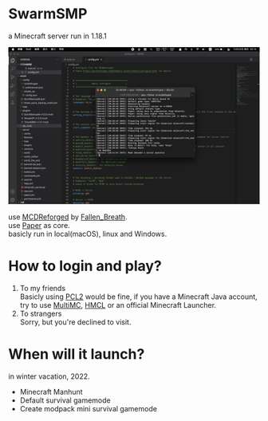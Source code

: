 # SwarmSMP
a Minecraft server run in 1.18.1

![preview](https://github.com/Robotunl/SwarmSMP/blob/main/demo.JPG)

use [MCDReforged](https://github.com/Fallen-Breath/MCDReforged) by [Fallen_Breath](https://github.com/Fallen-Breath).  
use [Paper](https://papermc.io) as core.  
basicly run in local(macOS), linux and Windows.  

# How to login and play?
1. To my friends  
Basicly using [PCL2](https://afdian.net/@LTCat) would be fine, if you have a Minecraft Java account, try to use [MultiMC](https://multimc.org), [HMCL](http://hmcl.huangyuhui.net) or an official Minecraft Launcher.
2. To strangers  
Sorry, but you're declined to visit.
# When will it launch?
in winter vacation, 2022.  
* Minecraft Manhunt
* Default survival gamemode
* Create modpack mini survival gamemode  

